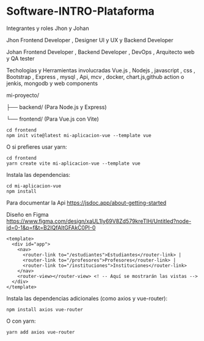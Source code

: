 # Software-INTRO-Plataforma
Integrantes y roles
Jhon y Johan

Jhon 
Frontend Developer , Designer UI y UX y Backend Developer

Johan
Frontend Developer , Backend Developer , DevOps ,  Arquitecto web y QA tester 

Techologias y Herramientas involucradas
Vue.js , Nodejs , javascript , css , Bootstrap , Express , mysql , Api,  mcv , docker, chart.js,github action o jenkis, mongodb y web components 

mi-proyecto/

├── backend/  (Para Node.js y Express)

└── frontend/ (Para Vue.js con Vite)
```
cd frontend
npm init vite@latest mi-aplicacion-vue --template vue
```
O si prefieres usar yarn:
```
cd frontend
yarn create vite mi-aplicacion-vue --template vue
```
Instala las dependencias:
```
cd mi-aplicacion-vue
npm install
```
Para documentar la Api
https://jsdoc.app/about-getting-started

Diseño en Figma
https://www.figma.com/design/xaUL1Iy69V8Zd579kreTIH/Untitled?node-id=0-1&p=f&t=B2IQfAltGFAkC0PI-0

```
<template>
  <div id="app">
    <nav>
      <router-link to="/estudiantes">Estudiantes</router-link> |
      <router-link to="/profesores">Profesores</router-link> |
      <router-link to="/instituciones">Instituciones</router-link>
    </nav>
    <router-view></router-view> <! -- Aquí se mostrarán las vistas -->
  </div>
</template>
```

Instala las dependencias adicionales (como axios y vue-router):
```
npm install axios vue-router
```
O con yarn:
```
yarn add axios vue-router
```
